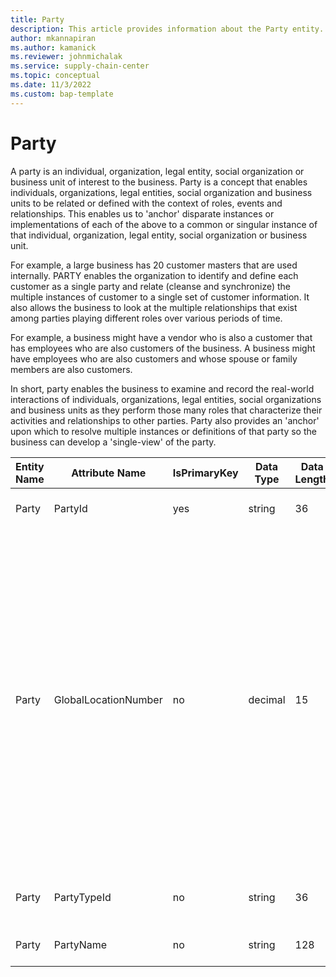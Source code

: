 ```yaml
---
title: Party
description: This article provides information about the Party entity.
author: mkannapiran
ms.author: kamanick
ms.reviewer: johnmichalak
ms.service: supply-chain-center
ms.topic: conceptual
ms.date: 11/3/2022
ms.custom: bap-template
---
```


# Party

A party is an individual, organization, legal entity, social organization or business unit of interest to the business. Party is a concept that enables individuals, organizations, legal entities, social organization and business units to be related or defined with the context of roles, events and relationships. This enables us to 'anchor' disparate instances or implementations of each of the above to a common or singular instance of that individual, organization, legal entity, social organization or business unit.

For example, a large business has 20 customer masters that are used internally. PARTY enables the organization to identify and define each customer as a single party and relate (cleanse and synchronize) the multiple instances of customer to a single set of customer information. It also allows the business to look at the multiple relationships that exist among parties playing different roles over various periods of time.

For example, a business might have a vendor who is also a customer that has employees who are also customers of the business. A business might have employees who are also customers and whose spouse or family members are also customers.

In short, party enables the business to examine and record the real-world interactions of individuals, organizations, legal entities, social organizations and business units as they perform those many roles that characterize their activities and relationships to other parties. Party also provides an 'anchor' upon which to resolve multiple instances or definitions of that party so the business can develop a 'single-view' of the party.

| **Entity Name** | **Attribute Name** | **IsPrimaryKey** | **Data Type** | **Data Length** | **Description** |
| --- | --- | --- | --- | --- | --- |
| Party | PartyId | yes | string | 36 | The unique identifier of a Party. |
| Party | GlobalLocationNumber | no | decimal | 15 | The Global Location Number (GLN) is a simple tool used to uniquely identify locations. It can be used to identify physical locations such as a warehouse, legal entities, or a function / department within a legal entity. The GLN is part of the GS1 system of standards. |
| Party | PartyTypeId | no | string | 36 | The unique identifier of a Party Type. |
| Party | PartyName | no | string | 128 | The name of the Party.. |

